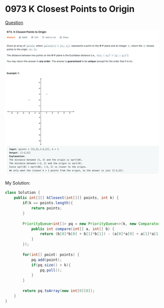 # 0973 K Closest Points to Origin

[Question](https://leetcode.com/problems/k-closest-points-to-origin/)

![](<../.gitbook/assets/image (2) (1).png>)

My Solution:

```java
class Solution {
    public int[][] kClosest(int[][] points, int k) {
        if(k == points.length){
            return points;
        }
        
        PriorityQueue<int[]> pq = new PriorityQueue<>(k, new Comparator<int[]>() {
            public int compare(int[] a, int[] b) {
                return (b[0]*b[0] + b[1]*b[1]) - (a[0]*a[0] + a[1]*a[1]);
            }
        });
        
        for(int[] point: points) {
            pq.add(point);
            if(pq.size() > k){
                pq.poll();
            }
        }
        
        return pq.toArray(new int[0][0]);
    }
}
```
